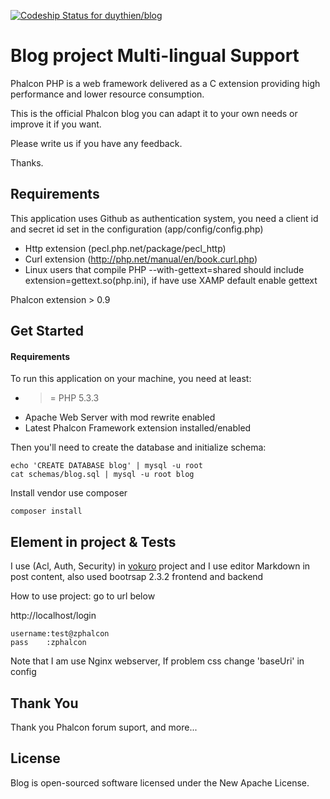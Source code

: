 [ ![Codeship Status for duythien/blog](https://www.codeship.io/projects/ced77a40-3d52-0132-1c5e-66923e175028/status)](https://www.codeship.io/projects/43243)

Blog project Multi-lingual Support
==================================

Phalcon PHP is a web framework delivered as a C extension providing high
performance and lower resource consumption.

This is the official Phalcon blog you can adapt it to your own needs or improve it
if you want.

Please write us if you have any feedback.

Thanks.

Requirements
------------

This application uses Github as authentication system, you need a client id and secret id
set in the configuration (app/config/config.php)

* Http extension (pecl.php.net/package/pecl_http)
* Curl extension (http://php.net/manual/en/book.curl.php)
* Linux users that compile PHP --with-gettext=shared should include extension=gettext.so(php.ini), if have use XAMP default enable gettext

Phalcon extension > 0.9

Get Started
-----------

#### Requirements

To run this application on your machine, you need at least:

* >= PHP 5.3.3
* Apache Web Server with mod rewrite enabled
* Latest Phalcon Framework extension installed/enabled

Then you'll need to create the database and initialize schema:

    echo 'CREATE DATABASE blog' | mysql -u root
    cat schemas/blog.sql | mysql -u root blog

Install vendor use composer

	composer install

Element in project & Tests   
------------------
I use (Acl, Auth, Security) in [vokuro](https://github.com/phalcon/vokuro) project 	and I use editor Markdown in post content, also  used bootrsap 2.3.2 frontend and backend


How to use project: go to url below 

http://localhost/login

	username:test@zphalcon
	pass	:zphalcon
	
Note that I am use Nginx webserver, If problem css change 'baseUri' in config

Thank You
---------
Thank you Phalcon forum suport, and more...

License
-------
Blog is open-sourced software licensed under the New Apache License.
